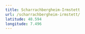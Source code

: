 ```yaml
---
title: Scharrachbergheim-Irmstett
url: /scharrachbergheim-irmstett/
latitude: 48.594
longitude: 7.496
---
```

